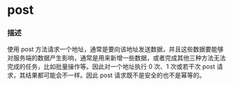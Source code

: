 # post

### 描述

使用 post 方法请求一个地址，通常是要向该地址发送数据，并且这些数据要能够对服务端的数据产生影响，通常是用来新增一些数据，或者完成其他三种方法无法完成的任务，比如批量操作等。因此对一个地址执行 0 次、1 次或若干次 post 请求，其结果都可能会不一样。因此 post 请求既不是安全的也不是幂等的。


